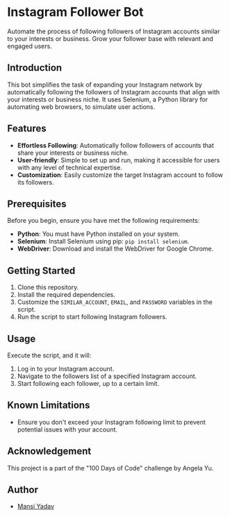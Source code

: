 # Instagram Follower Bot

Automate the process of following followers of Instagram accounts similar to your interests or business. Grow your follower base with relevant and engaged users.

## Introduction

This bot simplifies the task of expanding your Instagram network by automatically following the followers of Instagram accounts that align with your interests or business niche. It uses Selenium, a Python library for automating web browsers, to simulate user actions.

## Features

- **Effortless Following**: Automatically follow followers of accounts that share your interests or business niche.
- **User-friendly**: Simple to set up and run, making it accessible for users with any level of technical expertise.
- **Customization**: Easily customize the target Instagram account to follow its followers.

## Prerequisites

Before you begin, ensure you have met the following requirements:

- **Python**: You must have Python installed on your system.
- **Selenium**: Install Selenium using pip: `pip install selenium`.
- **WebDriver**: Download and install the WebDriver for Google Chrome.

## Getting Started

1. Clone this repository.
2. Install the required dependencies.
3. Customize the `SIMILAR_ACCOUNT`, `EMAIL`, and `PASSWORD` variables in the script.
4. Run the script to start following Instagram followers.

## Usage

Execute the script, and it will:

1. Log in to your Instagram account.
2. Navigate to the followers list of a specified Instagram account.
3. Start following each follower, up to a certain limit.

## Known Limitations

- Ensure you don't exceed your Instagram following limit to prevent potential issues with your account.


## Acknowledgement

This project is a part of the "100 Days of Code" challenge by Angela Yu.

## Author
- [Mansi Yadav](https://github.com/FreeSpirit11/instagram-follower-bot)
